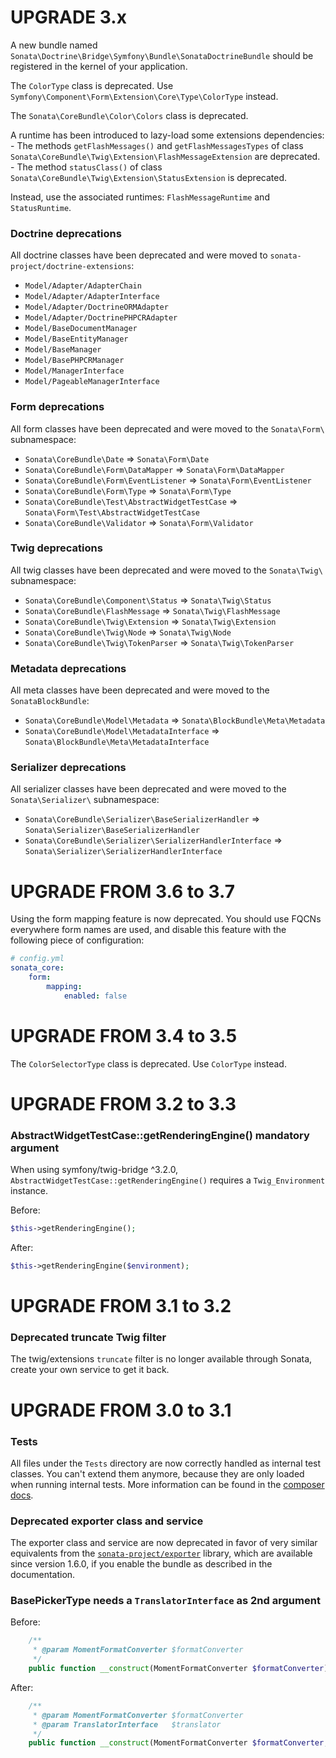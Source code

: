 UPGRADE 3.x
===========

A new bundle named `Sonata\Doctrine\Bridge\Symfony\Bundle\SonataDoctrineBundle`
should be registered in the kernel of your application.

The `ColorType` class is deprecated. Use 
`Symfony\Component\Form\Extension\Core\Type\ColorType` instead.

The `Sonata\CoreBundle\Color\Colors` class is deprecated.

A runtime has been introduced to lazy-load some extensions dependencies:
    - The methods `getFlashMessages()` and `getFlashMessagesTypes` of class
      `Sonata\CoreBundle\Twig\Extension\FlashMessageExtension` are deprecated.
    - The method `statusClass()` of class `Sonata\CoreBundle\Twig\Extension\StatusExtension`
      is deprecated.

Instead, use the associated runtimes: `FlashMessageRuntime` and `StatusRuntime`.

### Doctrine deprecations

All doctrine classes have been deprecated and were moved to `sonata-project/doctrine-extensions`:
 - `Model/Adapter/AdapterChain`
 - `Model/Adapter/AdapterInterface`
 - `Model/Adapter/DoctrineORMAdapter`
 - `Model/Adapter/DoctrinePHPCRAdapter`
 - `Model/BaseDocumentManager`
 - `Model/BaseEntityManager`
 - `Model/BaseManager`
 - `Model/BasePHPCRManager`
 - `Model/ManagerInterface`
 - `Model/PageableManagerInterface`
 
### Form deprecations

All form classes have been deprecated and were moved to the `Sonata\Form\` subnamespace:
 - `Sonata\CoreBundle\Date` => `Sonata\Form\Date`
 - `Sonata\CoreBundle\Form\DataMapper` => `Sonata\Form\DataMapper`
 - `Sonata\CoreBundle\Form\EventListener` => `Sonata\Form\EventListener`
 - `Sonata\CoreBundle\Form\Type` => `Sonata\Form\Type`
 - `Sonata\CoreBundle\Test\AbstractWidgetTestCase` => `Sonata\Form\Test\AbstractWidgetTestCase`
 - `Sonata\CoreBundle\Validator` => `Sonata\Form\Validator`
 
### Twig deprecations

All twig classes have been deprecated and were moved to the `Sonata\Twig\` subnamespace:
 - `Sonata\CoreBundle\Component\Status` => `Sonata\Twig\Status`
 - `Sonata\CoreBundle\FlashMessage` => `Sonata\Twig\FlashMessage`
 - `Sonata\CoreBundle\Twig\Extension` => `Sonata\Twig\Extension`
 - `Sonata\CoreBundle\Twig\Node` => `Sonata\Twig\Node`
 - `Sonata\CoreBundle\Twig\TokenParser` => `Sonata\Twig\TokenParser`
 
### Metadata deprecations

All meta classes have been deprecated and were moved to the `SonataBlockBundle`:
 - `Sonata\CoreBundle\Model\Metadata` => `Sonata\BlockBundle\Meta\Metadata`
 - `Sonata\CoreBundle\Model\MetadataInterface` => `Sonata\BlockBundle\Meta\MetadataInterface`
 
### Serializer deprecations

All serializer classes have been deprecated and were moved to the `Sonata\Serializer\` subnamespace:
 - `Sonata\CoreBundle\Serializer\BaseSerializerHandler` => `Sonata\Serializer\BaseSerializerHandler`
 - `Sonata\CoreBundle\Serializer\SerializerHandlerInterface` => `Sonata\Serializer\SerializerHandlerInterface`

UPGRADE FROM 3.6 to 3.7
=======================

Using the form mapping feature is now deprecated. You should use FQCNs
everywhere form names are used, and disable this feature with the following
piece of configuration:

```yaml
# config.yml
sonata_core:
    form:
        mapping:
            enabled: false
```

UPGRADE FROM 3.4 to 3.5
=======================

The `ColorSelectorType` class is deprecated. Use `ColorType` instead.

UPGRADE FROM 3.2 to 3.3
=======================

### AbstractWidgetTestCase::getRenderingEngine() mandatory argument

When using symfony/twig-bridge ^3.2.0,
`AbstractWidgetTestCase::getRenderingEngine()` requires a `Twig_Environment` instance.

Before:

```php
$this->getRenderingEngine();
```

After:

```php
$this->getRenderingEngine($environment);
```

UPGRADE FROM 3.1 to 3.2
=======================

### Deprecated truncate Twig filter

The twig/extensions `truncate` filter is no longer available through Sonata, create your own service to get it back.

UPGRADE FROM 3.0 to 3.1
=======================

### Tests

All files under the ``Tests`` directory are now correctly handled as internal test classes.
You can't extend them anymore, because they are only loaded when running internal tests.
More information can be found in the [composer docs](https://getcomposer.org/doc/04-schema.md#autoload-dev).

### Deprecated exporter class and service

The exporter class and service are now deprecated in favor of very similar equivalents from the
[`sonata-project/exporter`](https://github.com/sonata-project/exporter) library,
which are available since version 1.6.0,
if you enable the bundle as described in the documentation.

### BasePickerType needs a ``TranslatorInterface`` as 2nd argument

Before:

```php
    /**
     * @param MomentFormatConverter $formatConverter
     */
    public function __construct(MomentFormatConverter $formatConverter)
```

After:

```php
    /**
     * @param MomentFormatConverter $formatConverter
     * @param TranslatorInterface   $translator
     */
    public function __construct(MomentFormatConverter $formatConverter, TranslatorInterface $translator)
```
